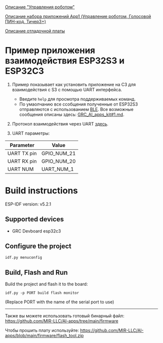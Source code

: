 [Описание "Управления роботом"](https://github.com/MIR-LLC/AI-apps/blob/main/docs/Robot_Control_Description.md)

[Описание набора приложений App1 (Управление роботом, Голосовой ПИН-код, Тичер3+)](https://github.com/MIR-LLC/AI-apps/blob/main/docs/GRC_AI_App%231.md)

[Описание отладочной платы](https://github.com/MIR-LLC/AI-apps/blob/main/docs/DevBoard_Specification.md)


# Пример приложения взаимодействия ESP32S3 и ESP32C3

1. Пример показывает как установить приложение на С3 для взаимодействия с S3 с помощью UART интерфейса.
    - Введите `help` для просмотра поддерживаемых команд.
    - По умаолчанию все ссобщения полученные от ESP32S3 отправляются с использованием [BLE](https://github.com/MIR-LLC/AI-apps/blob/main/BLE.md). Все возможные сообщения описаны здесь: [GRC_AI_apps_kit#1.md](https://github.com/MIR-LLC/AI-apps/blob/main/GRC_AI_apps_kit%231.md).

2. Протокол взаимодействия через UART [здесь](https://github.com/MIR-LLC/AI-apps/blob/main/GRC_protocol.md).

3. UART параметры:

| Parameter           | Value                                |
| ------------------- | ------------------------------------ |
| UART TX pin         | GPIO_NUM_21                          |
| UART RX pin         | GPIO_NUM_20                          |
| UART NUM            | UART_NUM_1                           |

# Build instructions

ESP-IDF version: v5.2.1

## Supported devices

- GRC Devboard esp32c3

## Configure the project

```bash
idf.py menuconfig
```

## Build, Flash and Run

Build the project and flash it to the board:

```
idf.py -p PORT build flash monitor
```

(Replace PORT with the name of the serial port to use)
___________

Также вы можете использовать готовый бинарный файл: https://github.com/MIR-LLC/AI-apps/tree/main/firmware

Чтобы прошить плату используйте: https://github.com/MIR-LLC/AI-apps/blob/main/firmware/flash_tool.zip
